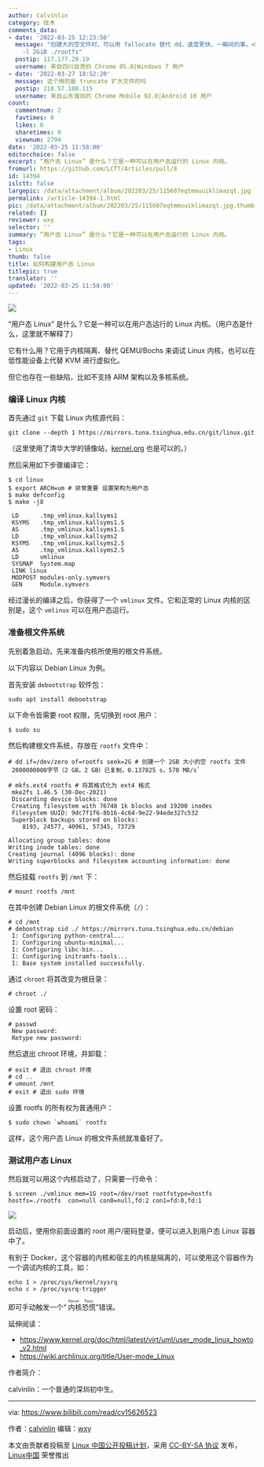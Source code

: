 ```yaml
---
author: Calvinlin
category: 技术
comments_data:
- date: '2022-03-25 12:23:50'
  message: "创建大的空文件时，可以用 fallocate 替代 dd，速度更快，一瞬间的事。<br />\r\n<br />\r\nfallocate
    -l 2GiB ./rootfs"
  postip: 117.177.29.19
  username: 来自四川自贡的 Chrome 85.0|Windows 7 用户
- date: '2022-03-27 18:52:20'
  message: 这个用的是 truncate 扩大文件的吗
  postip: 218.57.180.115
  username: 来自山东潍坊的 Chrome Mobile 92.0|Android 10 用户
count:
  commentnum: 2
  favtimes: 0
  likes: 0
  sharetimes: 0
  viewnum: 2794
date: '2022-03-25 11:58:00'
editorchoice: false
excerpt: “用户态 Linux” 是什么？它是一种可以在用户态运行的 Linux 内核。
fromurl: https://github.com/LCTT/Articles/pull/8
id: 14394
islctt: false
largepic: /data/attachment/album/202203/25/115607eqtmmuuiklimazqt.jpg
permalink: /article-14394-1.html
pic: /data/attachment/album/202203/25/115607eqtmmuuiklimazqt.jpg.thumb.jpg
related: []
reviewer: wxy
selector: ''
summary: “用户态 Linux” 是什么？它是一种可以在用户态运行的 Linux 内核。
tags:
- Linux
thumb: false
title: 如何构建用户态 Linux
titlepic: true
translator: ''
updated: '2022-03-25 11:58:00'
---
```


![](/data/attachment/album/202203/25/115607eqtmmuuiklimazqt.jpg)


“用户态 Linux” 是什么？它是一种可以在用户态运行的 Linux 内核。（用户态是什么，这里就不解释了）


它有什么用？它用于内核隔离、替代 QEMU/Bochs 来调试 Linux 内核，也可以在低性能设备上代替 KVM 进行虚拟化。


但它也存在一些缺陷，比如不支持 ARM 架构以及多核系统。


### 编译 Linux 内核


首先通过 `git` 下载 Linux 内核源代码：



```
git clone --depth 1 https://mirrors.tuna.tsinghua.edu.cn/git/linux.git

```

（这里使用了清华大学的镜像站，[kernel.org](http://kernel.org) 也是可以的。）


然后采用如下步骤编译它：



```
$ cd linux
$ export ARCH=um # 非常重要 设置架构为用户态
$ make defconfig
$ make -j8

 LD      .tmp_vmlinux.kallsyms1
 KSYMS   .tmp_vmlinux.kallsyms1.S
 AS      .tmp_vmlinux.kallsyms1.S
 LD      .tmp_vmlinux.kallsyms2
 KSYMS   .tmp_vmlinux.kallsyms2.S
 AS      .tmp_vmlinux.kallsyms2.S
 LD      vmlinux
 SYSMAP  System.map
 LINK linux
 MODPOST modules-only.symvers
 GEN     Module.symvers

```

经过漫长的编译之后，你获得了一个 `vmlinux` 文件。它和正常的 Linux 内核的区别是，这个 `vmlinux` 可以在用户态运行。


### 准备根文件系统


先别着急启动，先来准备内核所使用的根文件系统。


以下内容以 Debian Linux 为例。


首先安装 `debootstrap` 软件包：



```
sudo apt install debootstrap

```

以下命令皆需要 root 权限，先切换到 root 用户：



```
$ sudo su

```

然后构建根文件系统，存放在 `rootfs` 文件中：



```
# dd if=/dev/zero of=rootfs seek=2G # 创建一个 2GB 大小的空 rootfs 文件
 2000000000字节（2 GB，2 GB）已复制，0.137825 s，570 MB/s`

# mkfs.ext4 rootfs # 将其格式化为 ext4 格式
 mke2fs 1.46.5 (30-Dec-2021)
 Discarding device blocks: done                            
 Creating filesystem with 76748 1k blocks and 19200 inodes
 Filesystem UUID: 9dc7f1f6-8b16-4c64-9e22-94ede327c532
 Superblock backups stored on blocks: 
  	8193, 24577, 40961, 57345, 73729

Allocating group tables: done                            
Writing inode tables: done                            
Creating journal (4096 blocks): done
Writing superblocks and filesystem accounting information: done 

```

然后挂载 `rootfs` 到 `/mnt` 下：



```
# mount rootfs /mnt

```

在其中创建 Debian Linux 的根文件系统（`/`）：



```
# cd /mnt
# debootstrap sid ./ https://mirrors.tuna.tsinghua.edu.cn/debian
 I: Configuring python-central... 
 I: Configuring ubuntu-minimal... 
 I: Configuring libc-bin... 
 I: Configuring initramfs-tools... 
 I: Base system installed successfully.

```

通过 `chroot` 将其改变为根目录：



```
# chroot ./

```

设置 root 密码：



```
# passwd 
 New password: 
 Retype new password: 

```

然后退出 chroot 环境，并卸载：



```
# exit # 退出 chroot 环境
# cd ..
# umount /mnt
# exit # 退出 sudo 环境

```

设置 rootfs 的所有权为普通用户：



```
$ sudo chown `whoami` rootfs

```

这样，这个用户态 Linux 的根文件系统就准备好了。


### 测试用户态 Linux


然后就可以用这个内核启动了，只需要一行命令：



```
$ screen ./vmlinux mem=1G root=/dev/root rootfstype=hostfs hostfs=./rootfs  con=null con0=null,fd:2 con1=fd:0,fd:1

```

![](/data/attachment/album/202203/25/115830idpxpqxr5hqddnqu.png)


启动后，使用你前面设置的 root 用户/密码登录，便可以进入到用户态 Linux 容器中了。


有别于 Docker，这个容器的内核和宿主的内核是隔离的，可以使用这个容器作为一个调试内核的工具，如：



```
echo 1 > /proc/sys/kernel/sysrq
echo c > /proc/sysrq-trigger

```

即可手动触发一个“<ruby> 内核恐慌 <rt>  Kernel Panic </rt></ruby>”错误。


延伸阅读：


* <https://www.kernel.org/doc/html/latest/virt/uml/user_mode_linux_howto_v2.html>
* <https://wiki.archlinux.org/title/User-mode_Linux>


作者简介：


calvinlin：一个普通的深圳初中生。




---


via: <https://www.bilibili.com/read/cv15626523>


作者：[calvinlin](https://space.bilibili.com/525982547) 编辑：[wxy](https://github.com/wxy)


本文由贡献者投稿至 [Linux 中国公开投稿计划](https://github.com/LCTT/Articles/)，采用 [CC-BY-SA 协议](https://creativecommons.org/licenses/by-sa/4.0/deed.zh) 发布，[Linux中国](https://linux.cn/) 荣誉推出